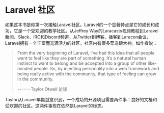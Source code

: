 # Laravel 社区

如果这本书是你第一次接触Laravel社区。Laravel的一个显著特点是它的成长和成功，它是一个受欢迎的教学社区。从Jeffrey Way的Laracasts视频教程到Laravel新闻、Slack、IRC和Discord频道，从Twitter到博客、播客到Laracon会议，Laravel拥有一个丰富而充满活力的社区，社区内有很多菜鸟跟大神。如作者说：

> From the very beginning of Laravel, I’ve had this idea that all people want to feel like they are part of something. It’s a natural human instinct to want to belong and be accepted into a group of other like-minded people. So, by injecting personality into a web framework and being really active with the community, that type of feeling can grow in the community.
>
> -------Taylor Otwell 访谈

Taylor从Laravel早期就意识到，一个成功的开源项目需要两件事：良好的文档和受欢迎的社区。这两件事现在依然是Laravel的标志。

